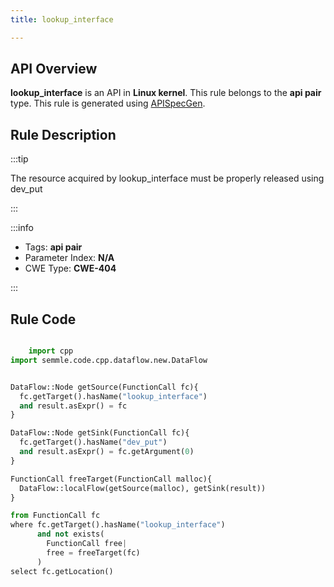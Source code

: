 ```yaml
---
title: lookup_interface

---
```



## API Overview
**lookup_interface** is an API in **Linux kernel**. This rule belongs to the **api pair** type. This rule is generated using [APISpecGen](../../tools/APISpecGen).
## Rule Description

:::tip

The resource acquired by lookup_interface must be properly released using dev_put

:::

:::info

- Tags: **api pair**
- Parameter Index: **N/A**
- CWE Type: **CWE-404**

:::

## Rule Code
```python

    import cpp
import semmle.code.cpp.dataflow.new.DataFlow


DataFlow::Node getSource(FunctionCall fc){
  fc.getTarget().hasName("lookup_interface")
  and result.asExpr() = fc
}

DataFlow::Node getSink(FunctionCall fc){
  fc.getTarget().hasName("dev_put")
  and result.asExpr() = fc.getArgument(0)
}

FunctionCall freeTarget(FunctionCall malloc){
  DataFlow::localFlow(getSource(malloc), getSink(result))
}

from FunctionCall fc
where fc.getTarget().hasName("lookup_interface")
      and not exists(
        FunctionCall free| 
        free = freeTarget(fc)
      )
select fc.getLocation()

    
```